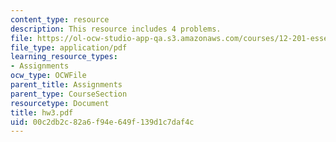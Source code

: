```yaml
---
content_type: resource
description: This resource includes 4 problems.
file: https://ol-ocw-studio-app-qa.s3.amazonaws.com/courses/12-201-essentials-of-geophysics-fall-2004/00c2db2c82a6f94e649f139d1c7daf4c_hw3.pdf
file_type: application/pdf
learning_resource_types:
- Assignments
ocw_type: OCWFile
parent_title: Assignments
parent_type: CourseSection
resourcetype: Document
title: hw3.pdf
uid: 00c2db2c-82a6-f94e-649f-139d1c7daf4c
---
```

